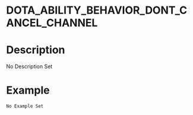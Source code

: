 # DOTA_ABILITY_BEHAVIOR_DONT_CANCEL_CHANNEL
# Description
No Description Set
# Example
```No Example Set```